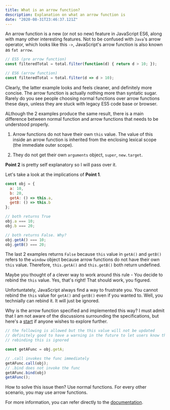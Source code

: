 ```yaml
---
title: What is an arrow function?
description: Explanation on what an arrow function is
date: "2020-08-31T23:46:37.121Z"
---
```


An arrow function is a new (or not so new) feature in JavaScript ES6, along with many other interesting features. Not to be confused with `Java`'s arrow operator, which looks like this `->`, JavaScript's arrow function is also known as `fat arrow`.

```javascript
// ES5 (pre arrow function)
const filteredTotal = total.filter(function(d) { return d > 10; });

// ES6 (arrow function)
const filteredTotal = total.filter(d => d > 10);
```

Clearly, the latter example looks and feels cleaner, and definitely more concise. The arrow function is actually nothing more than syntatic sugar. Rarely do you see people choosing normal functions over arrow functions these days, unless they are stuck with legacy ES5 code base or browser.

ALthough the 2 examples produce the same result, there is a main difference between normal function and arrow functions that needs to be understood properly.

1. Arrow functions do not have their own `this` value. The value of this inside an arrow function is inherited from the enclosing lexical scope (the immediate outer scope).

2. They do not get their own `arguments` object, `super`, `new.target`.

**Point 2** is pretty self explanatory so I will pass over it.

Let's take a look at the implications of **Point 1**.

```javascript
const obj = {
  a: 10,
  b: 20,
  getA: () => this.a,
  getB: () => this.b
};

// both returns True
obj.a === 10;
obj.b === 20;

// both returns False. Why?
obj.getA() === 10;
obj.getB() === 20;
```

The last 2 examples returns `False` because `this` value in `getA()` and `getB()` refers to the `window` object because arrow functions do not have their own `this` value. Therefore, `this.getA()` and `this.getB()` both return undefined.

Maybe you thought of a clever way to work around this rule - You decide to rebind the `this` value. Yes, that's right! That should work, you figured.

Unfortuntately, JavaScript always find a way to frustrate you. You cannot rebind the `this` value for `getA()` and `getB()` even if you wanted to. Well, you technially can rebind it. It will just be ignored.

Why is the arrow function specified and implemented this way? I must admit that I am not aware of the discussions surrounding the specifications, but here's a [start](https://esdiscuss.org/topic/a-few-arrow-function-specification-issues) if anyone wishes to explore further.

```javascript
// the following is allowed but the this value will not be updated
// definitely good to have a warning in the future to let users know that
// rebinding this is ignored

const getAFunc = obj.getA;

// .call invokes the func immediately
getAFunc.call(obj);
// .bind does not invoke the func
getAFunc.bind(obj)
getAFunc();
```

How to solve this issue then? Use normal functions. For every other scenario, you may use arrow functions.

For more information, you can refer directly to the [documentation](https://developer.mozilla.org/en-US/docs/Web/JavaScript/Reference/Functions/Arrow_functions).



